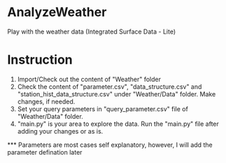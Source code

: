 # AnalyzeWeather
Play with the weather data (Integrated Surface Data - Lite)

# Instruction
1. Import/Check out the content of "Weather" folder
2. Check the content of "parameter.csv", "data_structure.csv" and "station_hist_data_structure.csv" under "Weather/Data" folder. Make changes, if needed.
3. Set your query parameters in "query_parameter.csv" file of "Weather/Data" folder.
4. "main.py" is your area to explore the data. Run the "main.py" file after adding your changes or as is.

*** Parameters are most cases self explanatory, however, I will add the parameter defination later
